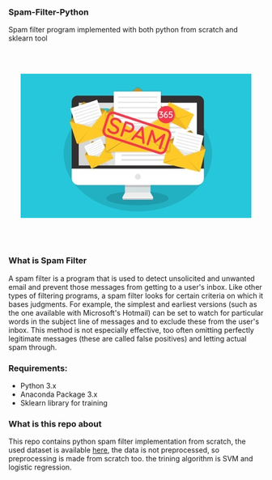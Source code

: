 ### Spam-Filter-Python
Spam filter program implemented with both python from scratch and sklearn tool

<br><br>
<div style="text-align:center">
  <img align="center" src="https://github.com/ahmednabil950/Spam-Filter-Python/blob/master/img/spam.jpg">
</div>
<br><br><br>

### What is Spam Filter
A spam filter is a program that is used to detect unsolicited and unwanted email and prevent those messages from getting to a user's inbox. Like other types of filtering programs, a spam filter looks for certain criteria on which it bases judgments. For example, the simplest and earliest versions (such as the one available with Microsoft's Hotmail) can be set to watch for particular words in the subject line of messages and to exclude these from the user's inbox. This method is not especially effective, too often omitting perfectly legitimate messages (these are called false positives) and letting actual spam through.


### Requirements:
* Python 3.x
* Anaconda Package 3.x
* Sklearn library for training


### What is this repo about 
This repo contains python spam filter implementation from scratch, the used dataset is available [here](http://www.aueb.gr/users/ion/data/lingspam_public.tar.gz), the data is not preprocessed, so preprocessing is made from scratch too. the trining algorithm is SVM and logistic regression.
